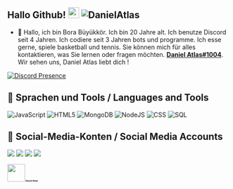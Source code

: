 ## Hallo Github!  <img src="https://cdn.discordapp.com/emojis/1067767314587586560.webp?size=96&quality=lossless" width="25px"> <img src="https://komarev.com/ghpvc/?username=DanielAtlas&label=Numbers%20of%20visitors&color=ff4600" alt="DanielAtlas" />

- 🗽 Hallo, ich bin Bora Büyükkör. Ich bin 20 Jahre alt. Ich benutze Discord seit 4 Jahren. Ich codiere seit 3 Jahren bots und programme. Ich esse gerne, spiele basketball und tennis. Sie können mich für alles kontaktieren, was Sie lernen oder fragen möchten. **[Daniel Atlas#1004](https://discord.com/users/587651629944274944)**. Wir sehen uns, Daniel Atlas liebt dich !


 
[![Discord Presence](https://lanyard.cnrad.dev/api/587651629944274944)](https://discord.com/users/587651629944274944)

## 💎 Sprachen und Tools / Languages and Tools
![JavaScript](https://img.shields.io/badge/javascript-%23323330.svg?style=for-the-badge&logo=javascript&logoColor=%23F7DF1E)
![HTML5](https://img.shields.io/badge/html5-%23E34F26.svg?style=for-the-badge&logo=html5&logoColor=white)
![MongoDB](https://img.shields.io/badge/MongoDB-%234ea94b.svg?style=for-the-badge&logo=mongodb&logoColor=white)
![NodeJS](https://img.shields.io/badge/node.js-6DA55F?style=for-the-badge&logo=node.js&logoColor=white)
![CSS](https://img.shields.io/badge/css-0000ff?style=for-the-badge&logo=CSS3&logoColor=white)
![SQL](https://img.shields.io/badge/SQL-ffffff?style=for-the-badge&logo=SQL#&logoColor=white)

## 📱 Social-Media-Konten / Social Media Accounts
<p align="left">
<a href="https://twitch.tv/twastyvlr" target"blank_"><img src="https://img.shields.io/badge/Twitch-9146FF?style=for-the-badge&logo=twitch&logoColor=white"></a>
<a href="https://open.spotify.com/user/gh7yosi5g5w3vfrwhu071396w?si=1a74edbb8b004949" target"blank_"><img src="https://img.shields.io/badge/Spotify%20-1ed760.svg?&style=for-the-badge&logo=spotify&logoColor=white"></a>
<a href="https://discord.com/users/587651629944274944" target"blank_"><img src="https://img.shields.io/badge/Discord-0a032c?style=for-the-badge&logo=discord&logoColor=white"></a>
 <a href="https://www.tiktok.com/@twastyvlr" target"blank_"><img src="https://img.shields.io/badge/TikTok-2c0327?style=for-the-badge&logo=tiktok&logoColor=white"></a>
</p>

<h1 style="font-size:35%;"><img src = "https://cdn.discordapp.com/emojis/1067767551393796096.webp?size=96&quality=lossless" high="25px" width="40px"> Daniel Atlas</h1>

